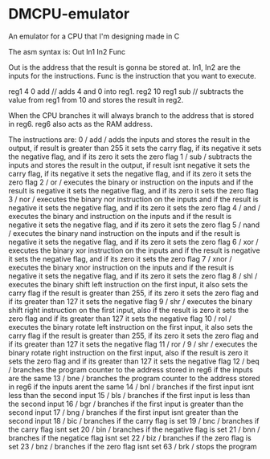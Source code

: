 # DMCPU-emulator
An emulator for a CPU that I'm designing made in C

The asm syntax is:
  Out In1 In2 Func

  Out is the address that the result is gonna be stored at. 
  In1, In2 are the inputs for the instructions.
  Func is the instruction that you want to execute.

  reg1 4 0 add // adds 4 and 0 into reg1.
  reg2 10 reg1 sub // subtracts the value from reg1 from 10 and stores the result in reg2.

  When the CPU branches it will always branch to the address that is stored in reg6.
  reg6 also acts as the RAM address.

The instructions are:
  0 / add / adds the inputs and stores the result in the output, if result is greater than 255 it sets the carry flag, if its negative it sets the negative flag, and if its zero it sets the zero flag
  1 / sub / subtracts the inputs and stores the result in the output, if result isnt negative it sets the carry flag, if its negative it sets the negative flag, and if its zero it sets the zero flag
  2 / or / executes the binary or instruction on the inputs and if the result is negative it sets the negative flag, and if its zero it sets the zero flag
  3 / nor / executes the binary nor instruction on the inputs and if the result is negative it sets the negative flag, and if its zero it sets the zero flag
  4 / and / executes the binary and instruction on the inputs and if the result is negative it sets the negative flag, and if its zero it sets the zero flag
  5 / nand / executes the binary nand instruction on the inputs and if the result is negative it sets the negative flag, and if its zero it sets the zero flag
  6 / xor / executes the binary xor instruction on the inputs and if the result is negative it sets the negative flag, and if its zero it sets the zero flag
  7 / xnor / executes the binary xnor instruction on the inputs and if the result is negative it sets the negative flag, and if its zero it sets the zero flag
  8 / shl / executes the binary shift left instruction on the first input, it also sets the carry flag if the result is greater than 255, if its zero it sets the zero flag and if its greater than 127 it sets the negative flag
  9 / shr / executes the binary shift right instruction on the first input, also if the result is zero it sets the zero flag and if its greater than 127 it sets the negative flag
  10 / rol / executes the binary rotate left instruction on the first input, it also sets the carry flag if the result is greater than 255, if its zero it sets the zero flag and if its greater than 127 it sets the negative flag
  11 / ror / 9 / shr / executes the binary rotate right instruction on the first input, also if the result is zero it sets the zero flag and if its greater than 127 it sets the negative flag
  12 / beq / branches the program counter to the address stored in reg6 if the inputs are the same
  13 / bne / branches the program counter to the address stored in reg6 if the inputs arent the same
  14 / bnl / branches if the first input isnt less than the second input
  15 / bls / branches if the first input is less than the second input
  16 / bgr / branches if the first input is greater than the second input
  17 / bng / branches if the first input isnt greater than the second input
  18 / bic / branches if the carry flag is set
  19 / bnc / branches if the carry flag isnt set
  20 / bin / branches if the negative flag is set
  21 / bnn / branches if the negatice flag isnt set
  22 / biz / branches if the zero flag is set
  23 / bnz / branches if the zero flag isnt set
  63 / brk / stops the program
